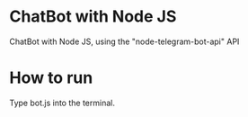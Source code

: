 <h1>ChatBot with Node JS</h1>
ChatBot with Node JS, using the "node-telegram-bot-api" API

<h1>How to run</h1>
Type bot.js into the terminal.
